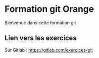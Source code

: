 # Formation git Orange

Bienvenue dans cette formation git

## Lien vers les exercices

Sur Gitlab : https://gitlab.com/exercices-git
